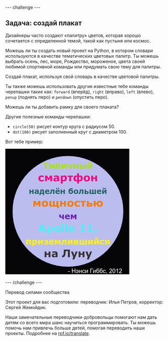 --- challenge ---

## Задача: создай плакат

Дизайнеры часто создают «палитру» цветов, которая хорошо сочетается с определенной темой, такой как пустыня или космос.

Можешь ли ты создать новый проект на Python, в котором словари используются в качестве тематических цветовых палитр. Ты можешь выбрать осень, лес, море, Рождество, мороженое, цвета своей любимой спортивной команды или придумать свою тему для палитры.

Создай плакат, используя свой словарь в качестве цветовой палитры.

Ты также можешь использовать другие известные тебе команды черепашки такие как: `forward` (вперёд), `right` (вправо), `left` (влево), `penup` (поднять перо) и `pendown` (опустить перо).

Можешь ли ты добавить рамку для своего плаката?

Другие полезные команды черепашки:

+ `circle(50)` рисует контур круга с радиусом 50.
+ `dot(100)` рисует заполненный круг с диаметром 100. 

Вот тебе пример:

![снимок экрана](images/colourful-finished.png)

--- /challenge ---


Перевод силами сообщества

Этот проект для вас подготовили: переводчик: Илья Петров, корректор: Сергей Жемойдик.

Наши замечательные переводчики-добровольцы помогают нам дать детям со всего мира шанс научиться программировать. Ты можешь помочь нам привлечь больше детей, помогая переводить наши проекты. Подробнее на [rpf.io/translate](https://rpf.io/translate).